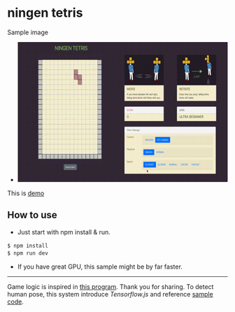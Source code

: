 # ningen tetris
Sample image
* ![サンプル](./sample.gif)

This is [demo](https://ningen-tetris.herokuapp.com/)

## How to use
* Just start with npm install & run.
``` bash
$ npm install
$ npm run dev
```

* If you have great GPU, this sample might be by far faster.
---

Game logic is inspired in [this program](https://torisky.com/javascript%EF%BC%9A%E3%83%86%E3%83%88%E3%83%AA%E3%82%B9%E3%83%97%E3%83%AD%E3%82%B0%E3%83%A9%E3%83%A0/). Thank you for sharing.
To detect human pose, this system introduce *Tensorflow.js* and reference [sample code](https://developers.gnavi.co.jp/entry/posenet/hasegawa).
